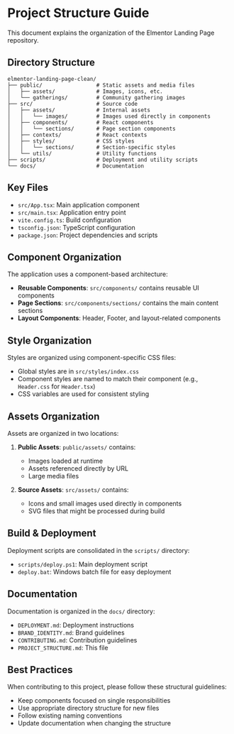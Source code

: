 # Project Structure Guide

This document explains the organization of the Elmentor Landing Page repository.

## Directory Structure

```
elmentor-landing-page-clean/
├── public/                 # Static assets and media files
│   ├── assets/             # Images, icons, etc.
│   └── gatherings/         # Community gathering images
├── src/                    # Source code
│   ├── assets/             # Internal assets
│   │   └── images/         # Images used directly in components
│   ├── components/         # React components
│   │   └── sections/       # Page section components
│   ├── contexts/           # React contexts
│   ├── styles/             # CSS styles
│   │   └── sections/       # Section-specific styles
│   └── utils/              # Utility functions
├── scripts/                # Deployment and utility scripts
└── docs/                   # Documentation
```

## Key Files

- `src/App.tsx`: Main application component
- `src/main.tsx`: Application entry point
- `vite.config.ts`: Build configuration
- `tsconfig.json`: TypeScript configuration
- `package.json`: Project dependencies and scripts

## Component Organization

The application uses a component-based architecture:

- **Reusable Components**: `src/components/` contains reusable UI components
- **Page Sections**: `src/components/sections/` contains the main content sections
- **Layout Components**: Header, Footer, and layout-related components

## Style Organization

Styles are organized using component-specific CSS files:

- Global styles are in `src/styles/index.css`
- Component styles are named to match their component (e.g., `Header.css` for `Header.tsx`)
- CSS variables are used for consistent styling

## Assets Organization

Assets are organized in two locations:

1. **Public Assets**: `public/assets/` contains:
   - Images loaded at runtime
   - Assets referenced directly by URL
   - Large media files

2. **Source Assets**: `src/assets/` contains:
   - Icons and small images used directly in components
   - SVG files that might be processed during build

## Build & Deployment

Deployment scripts are consolidated in the `scripts/` directory:

- `scripts/deploy.ps1`: Main deployment script
- `deploy.bat`: Windows batch file for easy deployment

## Documentation

Documentation is organized in the `docs/` directory:

- `DEPLOYMENT.md`: Deployment instructions
- `BRAND_IDENTITY.md`: Brand guidelines
- `CONTRIBUTING.md`: Contribution guidelines
- `PROJECT_STRUCTURE.md`: This file

## Best Practices

When contributing to this project, please follow these structural guidelines:

- Keep components focused on single responsibilities
- Use appropriate directory structure for new files
- Follow existing naming conventions
- Update documentation when changing the structure
